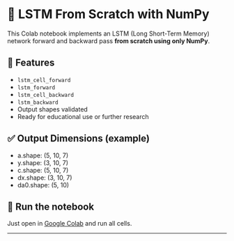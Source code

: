 # 🧠 LSTM From Scratch with NumPy

This Colab notebook implements an LSTM (Long Short-Term Memory) network forward and backward pass **from scratch using only NumPy**.

## 📌 Features
- `lstm_cell_forward`
- `lstm_forward`
- `lstm_cell_backward`
- `lstm_backward`
- Output shapes validated
- Ready for educational use or further research

## ✅ Output Dimensions (example)
- a.shape: (5, 10, 7)
- y.shape: (3, 10, 7)
- c.shape: (5, 10, 7)
- dx.shape: (3, 10, 7)
- da0.shape: (5, 10)

## 🚀 Run the notebook
Just open in [Google Colab](https://colab.research.google.com/) and run all cells.

---
